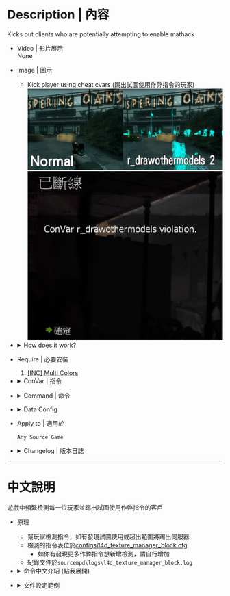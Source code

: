 # Description | 內容
Kicks out clients who are potentially attempting to enable mathack

* Video | 影片展示
<br/>None

* Image | 圖示
    * Kick player using cheat cvars (踢出試圖使用作弊指令的玩家)
    <br/>![l4d_texture_manager_block_1](image/l4d_texture_manager_block_1.jpg)
    <br/>![l4d_texture_manager_block_2](image/l4d_texture_manager_block_2.jpg)

* <details><summary>How does it work?</summary>

    * Kick players if they try to modify the cvars in [configs/l4d_texture_manager_block.cfg](configs/l4d_texture_manager_block.cfg)
        * Add more cvars if you want
    * Record hackers in ```sourcempd\logs\l4d_texture_manager_block.log```
</details>

* Require | 必要安裝
    1. [[INC] Multi Colors](https://github.com/fbef0102/L4D1_2-Plugins/releases/tag/Multi-Colors)

* <details><summary>ConVar | 指令</summary>

    None
</details>

* <details><summary>Command | 命令</summary>
    
    * **(Server) List Client settings enforced by l4d_texture_manager_block**
        ```php
        list_clientsettings
        ```

    * **(Server) Add a Client CVar to be tracked and enforced by l4d_texture_manager_block**
        ```php
        add_trackclientcvar <cvar> <hasMin> <min> <hasMax> <max> <action> [note]
        ```

    * **(Server) Reload the 'trackclientcvar' list**
        ```php
        reload_trackclientcvar
        ```
</details>

* <details><summary>Data Config</summary>

	* [configs/l4d_texture_manager_block.cfg](configs/l4d_texture_manager_block.cfg)
		> Manual in this file, click for more details...
</details>

* Apply to | 適用於
    ```
    Any Source Game
    ```

* <details><summary>Changelog | 版本日誌</summary>

    * v1.0h (2024-8-26)
        * Improve code, [Credit](https://github.com/SirPlease/L4D2-Competitive-Rework/blob/master/addons/sourcemod/scripting/confoglcompmod/ClientSettings.sp)
        * Add config file
        * Add log file

    * v1.7 (2023-5-10)
        * Add more client convars

    * 1.0
        * [From L4D2-Competitive-Framework](https://github.com/Attano/L4D2-Competitive-Framework/blob/master/addons/sourcemod/scripting/l4d_texture_manager_block.sp)

    * 0.2
        * [Original Plugin by extrav3rt](https://forums.alliedmods.net/showthread.php?p=2580578)
</details>

- - - -
# 中文說明
遊戲中頻繁檢測每一位玩家並踢出試圖使用作弊指令的客戶

* 原理
    * 幫玩家檢測指令，如有發現試圖使用或超出範圍將踢出伺服器
    * 檢測的指令表位於[configs/l4d_texture_manager_block.cfg](configs/l4d_texture_manager_block.cfg)
        * 如你有發現更多作弊指令想新增檢測，請自行增加
    * 紀錄文件於```sourcempd\logs\l4d_texture_manager_block.log```

* <details><summary>命令中文介紹 (點我展開)</summary>
    
    * **(伺服器後台) 列出所有檢測的指令表**
        ```php
        list_clientsettings
        ```

    * **(伺服器後台) 增加新的指令檢測**
        ```php
        add_trackclientcvar <cvar> <hasMin> <min> <hasMax> <max> <action> [note]
        ```

    * **(伺服器後台) 重新載入configs文件並刷新指令表**
        ```php
        reload_trackclientcvar
        ```
</details>

* <details><summary>文件設定範例</summary>

	* [configs/l4d_texture_manager_block.cfg](configs/l4d_texture_manager_block.cfg)
		> 內有中文說明，可點擊查看
</details>